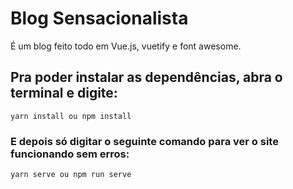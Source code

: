 # Blog Sensacionalista

É um blog feito todo em Vue.js, vuetify e font awesome.

## Pra poder instalar as dependências, abra o terminal e digite: 
```
yarn install ou npm install
```

### E depois só digitar o seguinte comando para ver o site funcionando sem erros:
```
yarn serve ou npm run serve
```
